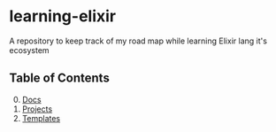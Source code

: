 # learning-elixir

A repository to keep track of my road map while learning Elixir lang it's ecosystem

## Table of Contents

0. [Docs](./docs/)
1. [Projects](./projects/)
2. [Templates](./templates/)
